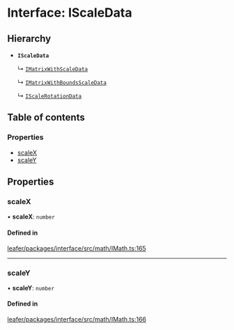 # Interface: IScaleData

## Hierarchy

- **`IScaleData`**

  ↳ [`IMatrixWithScaleData`](IMatrixWithScaleData.md)

  ↳ [`IMatrixWithBoundsScaleData`](IMatrixWithBoundsScaleData.md)

  ↳ [`IScaleRotationData`](IScaleRotationData.md)

## Table of contents

### Properties

- [scaleX](IScaleData.md#scalex)
- [scaleY](IScaleData.md#scaley)

## Properties

### scaleX

• **scaleX**: `number`

#### Defined in

[leafer/packages/interface/src/math/IMath.ts:165](https://github.com/leaferjs/leafer/blob/0c6b9de/packages/interface/src/math/IMath.ts#L165)

___

### scaleY

• **scaleY**: `number`

#### Defined in

[leafer/packages/interface/src/math/IMath.ts:166](https://github.com/leaferjs/leafer/blob/0c6b9de/packages/interface/src/math/IMath.ts#L166)

